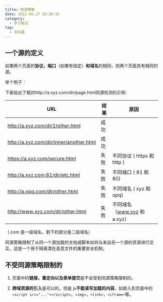 ```yaml
---
title: 同源策略
date: 2022-05-27 18:20:15
category:
  - 学习笔记
tag:
  - 浏览器
---
```


## 一个源的定义

如果两个页面的**协议，端口**（如果有指定）**和域名**的相同，则两个页面具有相同的源。

举个例子：

下表给出了相对http://a.xyz.com/dir/page.html同源检测的示例:

| **URL**                                 | **结果** | **原因**                     |
| --------------------------------------- | -------- | ---------------------------- |
| http://a.xyz.com/dir2/other.html        | 成功     |                              |
| http://a.xyz.com/dir/inner/another.html | 成功     |                              |
| https://a.xyz.com/secure.html           | 失败     | 不同协议 ( https 和 http )   |
| http://a.xyz.com:81/dir/etc.html        | 失败     | 不同端口 ( 81 和 80)         |
| http://a.opq.com/dir/other.html         | 失败     | 不同域名 ( xyz 和 opq)       |
| http://www.xyz.com/dir/other.html       | 失败     | 不同域名（www.xyz 和 a.xyz） |

（.com 是一级域名，剩下的部分是二级域名）

同源策略限制了从同一个源加载的文档或脚本如何与来自另一个源的资源进行交互。这是一个用于隔离潜在恶意文件的重要安全机制。

## 不受同源策略限制的

1. 页面中的**链接，重定向以及表单提交**是不会受到同源策略限制的。

2. **跨域资源的引入**是可以的。但是 js**不能读写加载的内容**。如嵌入到页面中的`<script src="..."></script>`，`<img>`，`<link>`，`<iframe>`等。
